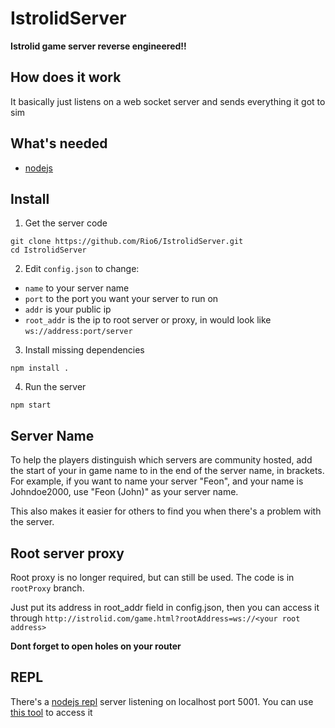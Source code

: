 # IstrolidServer

**Istrolid game server reverse engineered!!**

## How does it work
It basically just listens on a web socket server and sends everything it got to sim

## What's needed
- [nodejs](https://nodejs.org/en/)

## Install
1. Get the server code
```
git clone https://github.com/Rio6/IstrolidServer.git
cd IstrolidServer
```
2. Edit `config.json` to change:
  - `name` to your server name
  - `port` to the port you want your server to run on
  - `addr` is your public ip
  - `root_addr` is the ip to root server or proxy, in would look like `ws://address:port/server`

3. Install missing dependencies
```
npm install .
```

4. Run the server
```
npm start
```

## Server Name
To help the players distinguish which servers are community hosted, add the start of your in game name
to in the end of the server name, in brackets.
For example, if you want to name your server "Feon", and your name is Johndoe2000, use "Feon (John)"
as your server name.

This also makes it easier for others to find you when there's a problem with the server.

## Root server proxy
Root proxy is no longer required, but can still be used. The code is in `rootProxy` branch.

Just put its address in root\_addr field in config.json, then you can access it through `http://istrolid.com/game.html?rootAddress=ws://<your root address>`

**Dont forget to open holes on your router**

## REPL
There's a [nodejs repl](https://nodejs.org/api/repl.html) server listening on localhost port 5001.
You can use [this tool](https://gist.github.com/Rio6/21fe0a23b93084cf88cd0a095d3782c2) to access it
